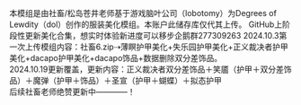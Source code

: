 本模组是由社畜/松岛苍井老师基于游戏脑叶公司（lobotomy）为Degrees of Lewdity（dol）创作的服装美化模组。本账户此储存库仅代其上传。
GitHub上阶段性更新美化合集，想实时体验新进度可以移步企鹅群277309263
2024.10.3第一次上传模组内容：社畜6.zip⇢薄瞑护甲美化+失乐园护甲美化+正义裁决者护甲美化+dacapo护甲美化+dacapo饰品+数据删除双分差饰品。         
2024.10.19更新覆盖，更新内容：正义裁决者双分差饰品＋笑靥（护甲＋双分差饰品）＋魔弹（护甲＋饰品）＋圣宣（护甲＋蝴蝶）＋拟态护甲    
后续社畜老师绝赞更新中————！
